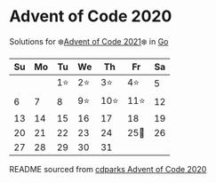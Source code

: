 # Advent of Code 2020

Solutions for ❄️[Advent of Code 2021]❄️ in [Go]

| Su   | Mo   | Tu   | We   | Th    | Fr   | Sa   |
| ---- | ---- | ---- | ---- | ----- | ---- | ---- |
|      |      | 1⭐  | 2⭐  | 3⭐  | 4⭐ | 5  |
| 6  | 7  | 8  | 9⭐ | 10⭐ | 11⭐ | 12 |
| 13 | 14 | 15 | 16 | 17    | 18   | 19   |
| 20   | 21   | 22   | 23   | 24    | 25🎄 | 26   |
| 27   | 28   | 29   | 30   | 31    |      |      |


README sourced from [cdparks Advent of Code 2020]

[Go]: https://go.dev/
[Advent of Code 2021]: https://adventofcode.com/2021
[cdparks Advent of Code 2020]: https://github.com/cdparks/advent2020/blob/main/README.md
